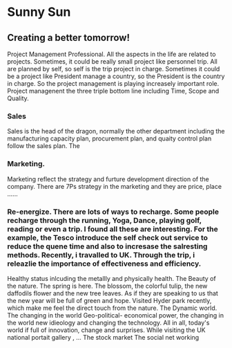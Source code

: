 # Sunny Sun 
## Creating a better tomorrow!

Project Management Professional. All the aspects in the life are related to projects. Sometimes, it could be really small project like personnel trip. All are planned by self, so self is the trip project in charge. Sometimes it could be a project like President manage a country, so the President is the country in charge. So the project management is playing increasely important role. Project managenent the three triple bottom line including Time, Scope and Quality.

### Sales
Sales is the head of the dragon, normally the other department including the manufacturing capacity plan, procurement plan, and quaity control plan follow the sales plan. The 

### Marketing. 
Marketing reflect the strategy and furture development direction of the company. There are 7Ps strategy in the marketing and they are price, place ......

### Re-energize. There are lots of ways to recharge. Some people recharge through the running, Yoga, Dance, playing golf, reading or even a trip. I found all these are interesting. For the example, the Tesco introduce the self check out service to reduce the quene time and also to incresase the salresting methods. Recently, i travalled to UK. Through the trip, i releazlie the importance of effectiveness and efficiency.
Healthy status inlcuding the metallly and physically health.
The Beauty of the nature. The spring is here. The blossom, the colorful tulip, the new daffodils flower and the new tree leaves. As if they are speaking to us that the new year will be full of green and hope. Visited Hyder park recently, which make me feel the direct touch from the nature.
The Dynamic world. The changing in the world Geo-political- economical power, the changing in the world new idieology and changing the technology. All in all, today's world if full of innovation, change and surprises. While visiting the UK national portait gallery , ...
The stock market
The social net working
